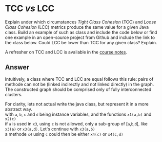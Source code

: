 # TCC *vs* LCC

Explain under which circumstances *Tight Class Cohesion* (TCC) and *Loose Class Cohesion* (LCC) metrics produce the same value for a given Java class. Build an example of such as class and include the code below or find one example in an open-source project from Github and include the link to the class below. Could LCC be lower than TCC for any given class? Explain.

A refresher on TCC and LCC is available in the [course notes](https://oscarlvp.github.io/vandv-classes/#cohesion-graph).

## Answer

Intuitively, a class where TCC and LCC are equal follows this rule: pairs of methode can not be (linked indirectly and not linked directly) in the graph. \
The constructed graph should be comprised only of fully interconnected clusters.

For clarity, lets not actual write the java class, but represent it in a more abstract way. \
with `a`, `b`, `c` and `d` being instance variables, and the functions `x1(a,b)` and `x2(c)` \
if `a` is used in `x3`, using `c` is not allowed, only a sub-group of [`a`,`b`,`d`], like `x3(a)` or `x3(a,d)`. Let's continue with `x3(a,b)` \
a methode `x4` using `c` could then be either `x4(c)` or `x4(c,d)`
